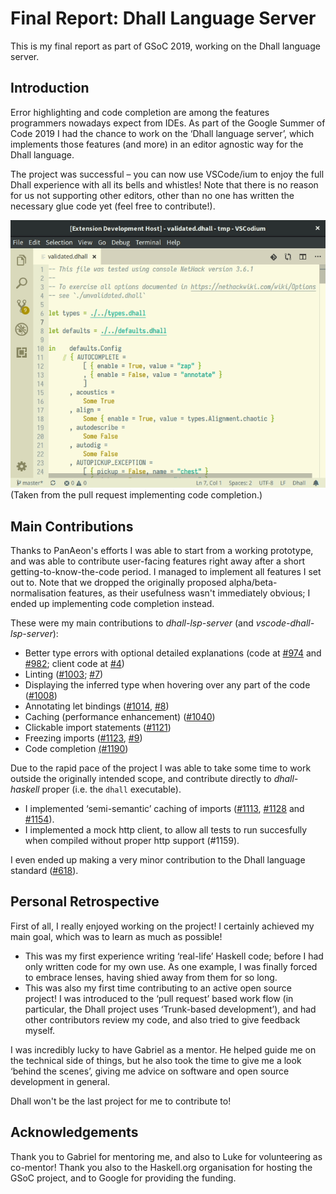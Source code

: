 # Final Report: Dhall Language Server
This is my final report as part of GSoC 2019, working on the Dhall language server.

## Introduction
Error highlighting and code completion are among the features programmers nowadays expect from IDEs. As part of the Google Summer of Code 2019 I had the chance to work on the ‘Dhall language server’, which implements those features (and more) in an editor agnostic way for the Dhall language.

The project was successful – you can now use VSCode/ium to enjoy the full Dhall experience with all its bells and whistles! Note that there is no reason for us not supporting other editors, other than no one has written the necessary glue code yet (feel free to contribute!).

![Code completion](https://raw.githubusercontent.com/EggBaconAndSpam/eggbaconandspam.github.io/master/images/completion.png) (Taken from the pull request implementing code completion.)

## Main Contributions
Thanks to PanAeon's efforts I was able to start from a working prototype, and was able to contribute user-facing features right away after a short getting-to-know-the-code period. I managed to implement all features I set out to. Note that we dropped the originally proposed alpha/beta-normalisation features, as their usefulness wasn't immediately obvious; I ended up implementing code completion instead.

These were my main contributions to *dhall-lsp-server* (and *vscode-dhall-lsp-server*):

- Better type errors with optional detailed explanations (code at [#974](https://github.com/dhall-lang/dhall-haskell/pull/974) and [#982](https://github.com/dhall-lang/dhall-haskell/pull/982); client code at [#4](https://github.com/PanAeon/vscode-dhall-lsp-server/pull/4))
- Linting ([#1003](https://github.com/dhall-lang/dhall-haskell/pull/1003); [#7](https://github.com/PanAeon/vscode-dhall-lsp-server/pull/7))
- Displaying the inferred type when hovering over any part of the code ([#1008](https://github.com/dhall-lang/dhall-haskell/pull/1008))
- Annotating let bindings ([#1014](https://github.com/dhall-lang/dhall-haskell/pull/1014), [#8](https://github.com/PanAeon/vscode-dhall-lsp-server/pull/8))
- Caching (performance enhancement) ([#1040](https://github.com/dhall-lang/dhall-haskell/pull/1040))
- Clickable import statements ([#1121](https://github.com/dhall-lang/dhall-haskell/pull/1121))
- Freezing imports ([#1123](https://github.com/dhall-lang/dhall-haskell/pull/1123), [#9](https://github.com/PanAeon/vscode-dhall-lsp-server/pull/9))
- Code completion [(#1190](https://github.com/dhall-lang/dhall-haskell/pull/1190))

Due to the rapid pace of the project I was able to take some time to work outside the originally intended scope, and contribute directly to *dhall-haskell* proper (i.e. the `dhall` executable).
- I implemented ‘semi-semantic’ caching of imports ([#1113](https://github.com/dhall-lang/dhall-haskell/pull/1113), [#1128](https://github.com/dhall-lang/dhall-haskell/pull/1128) and [#1154](https://github.com/dhall-lang/dhall-haskell/pull/1154)).
- I implemented a mock http client, to allow all tests to run succesfully when compiled without proper http support (#1159).

I even ended up making a very minor contribution to the Dhall language standard ([#618](https://github.com/dhall-lang/dhall-lang/pull/618)).

## Personal Retrospective
First of all, I really enjoyed working on the project! I certainly achieved my main goal, which was to learn as much as possible!
- This was my first experience writing ‘real-life’ Haskell code; before I had only written code for my own use. As one example, I was finally forced to embrace lenses, having shied away from them for so long.
- This was also my first time contributing to an active open source project! I was introduced to the ‘pull request’ based work flow (in particular, the Dhall project uses ‘Trunk-based development’), and had other contributors review my code, and also tried to give feedback myself.

I was incredibly lucky to have Gabriel as a mentor. He helped guide me on the technical side of things, but he also took the time to give me a look ‘behind the scenes’, giving me advice on software and open source development in general.

Dhall won't be the last project for me to contribute to!

## Acknowledgements
Thank you to Gabriel for mentoring me, and also to Luke for volunteering as co-mentor! Thank you also to the Haskell.org organisation for hosting the GSoC project, and to Google for providing the funding.
